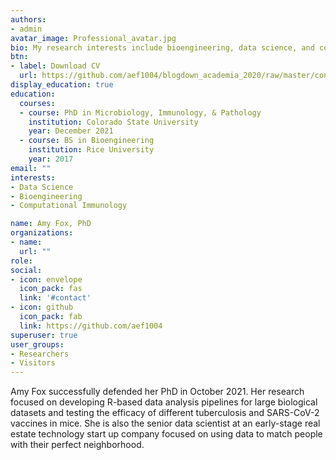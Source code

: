 ```yaml
---
authors:
- admin
avatar_image: Professional_avatar.jpg
bio: My research interests include bioengineering, data science, and computational immunology.
btn:
- label: Download CV
  url: https://github.com/aef1004/blogdown_academia_2020/raw/master/content/authors/admin/Amy%20Fox%20CV.pdf
display_education: true
education:
  courses:
  - course: PhD in Microbiology, Immunology, & Pathology
    institution: Colorado State University
    year: December 2021
  - course: BS in Bioengineering
    institution: Rice University
    year: 2017
email: ""
interests:
- Data Science
- Bioengineering
- Computational Immunology

name: Amy Fox, PhD
organizations:
- name: 
  url: ""
role:
social:
- icon: envelope
  icon_pack: fas
  link: '#contact'
- icon: github
  icon_pack: fab
  link: https://github.com/aef1004
superuser: true
user_groups:
- Researchers
- Visitors
---
```


Amy Fox successfully defended her PhD in October 2021. Her research focused on developing R-based data analysis pipelines for large biological datasets and  testing the efficacy of different tuberculosis and SARS-CoV-2 vaccines in mice. She is also the senior data scientist at an early-stage real estate technology start up company focused on using data to match people with their perfect neighborhood.



